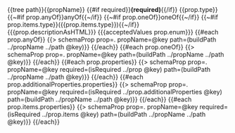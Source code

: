 <tr>
  <td>{{tree path}}{{propName}} {{#if required}}<strong>(required)</strong>{{/if}}</td>
  <td>
    {{prop.type}}
    {{~#if prop.anyOf}}anyOf{{~/if}}
    {{~#if prop.oneOf}}oneOf{{~/if}}
    {{~#if prop.items.type}}({{prop.items.type}}){{~/if}}
  </td>
  <td>{{{prop.descriptionAsHTML}}}</td>
  <td>{{{acceptedValues prop.enum}}}</td>
</tr>
{{#each prop.anyOf}}
{{> schemaProp prop=. propName=@key path=(buildPath ../propName ../path @key)}}
{{/each}}
{{#each prop.oneOf}}
  {{> schemaProp prop=. propName=@key path=(buildPath ../propName ../path @key)}}
{{/each}}
{{#each prop.properties}}
{{> schemaProp prop=. propName=@key required=(isRequired ../prop @key) path=(buildPath ../propName ../path @key)}}
{{/each}}
{{#each prop.additionalProperties.properties}}
{{> schemaProp prop=. propName=@key required=(isRequired ../prop.additionalProperties @key) path=(buildPath ../propName ../path @key)}}
{{/each}}
{{#each prop.items.properties}}
{{> schemaProp prop=. propName=@key required=(isRequired ../prop.items @key) path=(buildPath ../propName ../path @key)}}
{{/each}}

